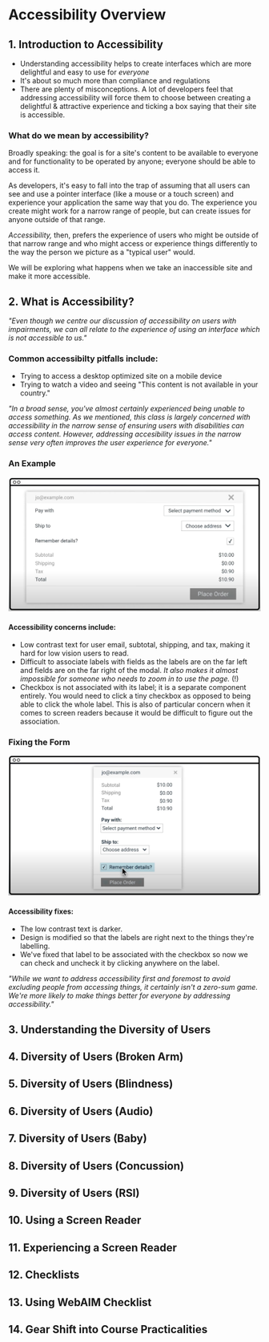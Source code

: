 # Accessibility Overview

## 1. Introduction to Accessibility
- Understanding accessibility helps to create interfaces which are more delightful and easy to use for _everyone_
- It's about so much more than compliance and regulations
- There are plenty of misconceptions. A lot of developers feel that addressing accessibility will force them to choose between creating a delightful & attractive experience and ticking a box saying that their site is accessible.

### What do we mean by accessibility?
Broadly speaking: the goal is for a site's content to be available to everyone and for functionality to be operated by anyone; everyone should be able to access it.

As developers, it's easy to fall into the trap of assuming that all users can see and use a pointer interface (like a mouse or a touch screen) and experience your application the same way that you do. The experience you create might work for a narrow range of people, but can create issues for anyone outside of that range.

_Accessibility,_ then, prefers the experience of users who might be outside of that narrow range and who might access or experience things differently to the way the person we picture as a "typical user" would.

We will be exploring what happens when we take an inaccessible site and make it more accessible.

## 2. What is Accessibility?
_"Even though we centre our discussion of accessibility on users with impairments, we can all relate to the experience of using an interface which is not accessible to us."_

### Common accessibilty pitfalls include:
- Trying to access a desktop optimized site on a mobile device
- Trying to watch a video and seeing "This content is not available in your country."

_"In a broad sense, you've almost certainly experienced being unable to access something. As we mentioned, this class is largely concerned with accessibility in the narrow sense of ensuring users with disabilities can access content. However, addressing accesibility issues in the narrow sense very often improves the user experience for everyone."_

### An Example
![Inaccessible Form](./images/inaccessible-form.png)

#### Accessibility concerns include:
- Low contrast text for user email, subtotal, shipping, and tax, making it hard for low vision users to read.
- Difficult to associate labels with fields as the labels are on the far left and fields are on the far right of the modal. _It also makes it almost impossible for someone who needs to zoom in to use the page._ (!)
- Checkbox is not associated with its label; it is a separate component entirely. You would need to click a tiny checkbox as opposed to being able to click the whole label. This is also of particular concern when it comes to screen readers because it would be difficult to figure out the association.

### Fixing the Form
![Accessible Form](./images/accessible-form.png)

#### Accessibility fixes:
- The low contrast text is darker.
- Design is modified so that the labels are right next to the things they're labelling.
- We've fixed that label to be associated with the checkbox so now we can check and uncheck it by clicking anywhere on the label.

_"While we want to address accessibility first and foremost to avoid excluding people from accessing things, it certainly isn't a zero-sum game. We're more likely to make things better for everyone by addressing accessibility."_


## 3. Understanding the Diversity of Users

## 4. Diversity of Users (Broken Arm)

## 5. Diversity of Users (Blindness)

## 6. Diversity of Users (Audio)

## 7. Diversity of Users (Baby)

## 8. Diversity of Users (Concussion)

## 9. Diversity of Users (RSI)

## 10. Using a Screen Reader

## 11. Experiencing a Screen Reader

## 12. Checklists

## 13. Using WebAIM Checklist

## 14. Gear Shift into Course Practicalities